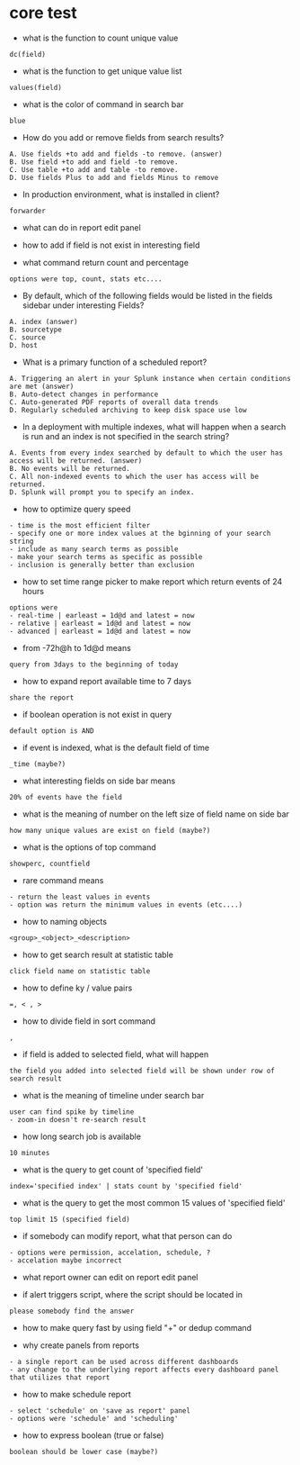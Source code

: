 # core test
- what is the function to count unique value
```
dc(field)
```

- what is the function to get unique value list
```
values(field)
```

- what is the color of command in search bar
```
blue
```

- How do you add or remove fields from search results?
```
A. Use fields +to add and fields -to remove. (answer)
B. Use field +to add and field -to remove.
C. Use table +to add and table -to remove.
D. Use fields Plus to add and fields Minus to remove
```
  
- In production environment, what is installed in client?
```
forwarder
```

- what can do in report edit panel

- how to add if field is not exist in interesting field

- what command return count and percentage
```
options were top, count, stats etc....
```

- By default, which of the following fields would be listed in the fields sidebar under interesting Fields?
```
A. index (answer)
B. sourcetype
C. source
D. host
```

- What is a primary function of a scheduled report?
```
A. Triggering an alert in your Splunk instance when certain conditions are met (answer)
B. Auto-detect changes in performance
C. Auto-generated PDF reports of overall data trends
D. Regularly scheduled archiving to keep disk space use low
```

- In a deployment with multiple indexes, what will happen when a search is run and an index is not specified in the search string?
```
A. Events from every index searched by default to which the user has access will be returned. (answer)
B. No events will be returned.
C. All non-indexed events to which the user has access will be returned.
D. Splunk will prompt you to specify an index.
```

- how to optimize query speed
```
- time is the most efficient filter
- specify one or more index values at the bginning of your search string
- include as many search terms as possible
- make your search terms as specific as possible
- inclusion is generally better than exclusion
```
  
- how to set time range picker to make report which return events of 24 hours
```
options were 
- real-time | earleast = 1d@d and latest = now
- relative | earleast = 1d@d and latest = now
- advanced | earleast = 1d@d and latest = now         
```
  
- from -72h@h to 1d@d means 
```
query from 3days to the beginning of today
``` 

- how to expand report available time to 7 days
```
share the report
```
  
- if boolean operation is not exist in query
```
default option is AND 
```

- if event is indexed, what is the default field of time
```
_time (maybe?)
```
    
- what interesting fields on side bar means
```
20% of events have the field
``` 

- what is the meaning of number on the left size of field name on side bar
```
how many unique values are exist on field (maybe?)
```

- what is the options of top command
```
showperc, countfield
```

- rare command means
```
- return the least values in events
- option was return the minimum values in events (etc....)
```

- how to naming objects
```
<group>_<object>_<description>
```

- how to get search result at statistic table
```
click field name on statistic table
```

- how to define ky / value pairs 
```
=, < , >
```

- how to divide field in sort command
```
,
```

- if field is added to selected field, what will happen
```
the field you added into selected field will be shown under row of search result
```

- what is the meaning of timeline under search bar
```
user can find spike by timeline
- zoom-in doesn't re-search result
```

- how long search job is available
```
10 minutes
```

- what is the query to get count of 'specified field'
```
index='specified index' | stats count by 'specified field'
```

- what is the query to get the most common 15 values of 'specified field' 
```
top limit 15 (specified field)  
```

- if somebody can modify report, what that person can do
```
- options were permission, accelation, schedule, ?
- accelation maybe incorrect 
```

- what report owner can edit on report edit panel

- if alert triggers script, where the script should be located in
```
please somebody find the answer
```

- how to make query fast by using field "+" or dedup command

- why create panels from reports
```
- a single report can be used across different dashboards
- any change to the underlying report affects every dashboard panel that utilizes that report
```

- how to make schedule report
```
- select 'schedule' on 'save as report' panel
- options were 'schedule' and 'scheduling'
```
  
- how to express boolean (true or false)
```
boolean should be lower case (maybe?)
```